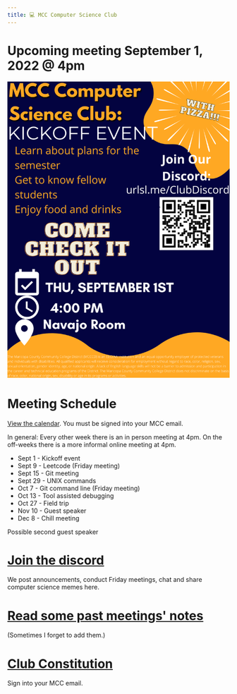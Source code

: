 ```yaml
---
title: 💻 MCC Computer Science Club
---
```

# Upcoming meeting September 1, 2022 @ 4pm
![Upcoming Meeting](MCC_Computer_Science_Club_Kickoff.png)

# Meeting Schedule

[View the calendar](https://urlsl.me/ghfka). You must be signed into your MCC email.

In general:
Every other week there is an in person meeting at 4pm. 
On the off-weeks there is a more informal online meeting at 4pm.

- Sept 1 - Kickoff event
- Sept 9 - Leetcode (Friday meeting)
- Sept 15 - Git meeting
- Sept 29 - UNIX commands
- Oct 7 - Git command line (Friday meeting)
- Oct 13 - Tool assisted debugging
- Oct 27 - Field trip
- Nov 10 - Guest speaker
- Dec 8 - Chill meeting

Possible second guest speaker

# [Join the discord](https://urlsl.me/ClubDiscord)

We post announcements, conduct Friday meetings, chat and share computer science memes here.

# [Read some past meetings' notes](/notes)
(Sometimes I forget to add them.)

# [Club Constitution](https://docs.google.com/document/d/1lZO2jBUXkcTIfpte7BVjmC_MuQbltA7kBvud9YrpWcM/edit?usp=sharing)
Sign into your MCC email.